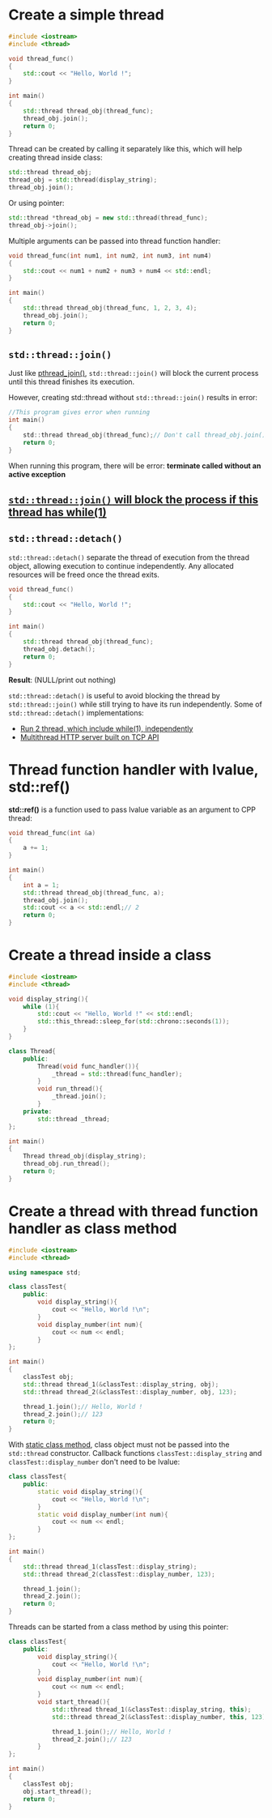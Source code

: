 # Create a simple thread

```cpp
#include <iostream>
#include <thread>

void thread_func()
{
    std::cout << "Hello, World !";
}

int main()
{
    std::thread thread_obj(thread_func);
    thread_obj.join();
    return 0;
}
```
Thread can be created by calling it separately like this, which will help creating thread inside class:
```cpp
std::thread thread_obj;
thread_obj = std::thread(display_string);
thread_obj.join();
```
Or using pointer:
```cpp
std::thread *thread_obj = new std::thread(thread_func);
thread_obj->join();
```
Multiple arguments can be passed into thread function handler:
```cpp
void thread_func(int num1, int num2, int num3, int num4)
{
    std::cout << num1 + num2 + num3 + num4 << std::endl;
}

int main()
{
    std::thread thread_obj(thread_func, 1, 2, 3, 4);
    thread_obj.join();
    return 0;
}
```
## ``std::thread::join()``
Just like [pthread_join()](https://github.com/TranPhucVinh/C/blob/master/Physical%20layer/Thread/API.md#pthread_join), ``std::thread::join()`` will block the current process until this thread finishes its execution.

However, creating std::thread without ``std::thread::join()`` results in error:
```c
//This program gives error when running
int main()
{
    std::thread thread_obj(thread_func);// Don't call thread_obj.join() after this results in error
    return 0;
}
```
When running this program, there will be error: **terminate called without an active exception**

## [``std::thread::join()`` will block the process if this thread has while(1)](Fundamental%20concepts.md#stdthreadjoin-will-block-the-process-if-this-thread-has-while1)
## ``std::thread::detach()``
``std::thread::detach()`` separate the thread of execution from the thread object, allowing execution to continue independently. Any allocated resources will be freed once the thread exits.
```cpp
void thread_func()
{
    std::cout << "Hello, World !";
}

int main()
{
    std::thread thread_obj(thread_func);
	thread_obj.detach();
    return 0;
}
```
**Result**: (NULL/print out nothing)

 ``std::thread::detach()`` is useful to avoid blocking the thread by ``std::thread::join()`` while still trying to have its run independently. Some of  ``std::thread::detach()`` implementations:
* [Run 2 thread, which include while(1), independently](https://github.com/TranPhucVinh/Cplusplus/blob/master/Physical%20layer/Thread/Fundamental%20concepts.md#stdthreadjoin-will-block-the-process-if-this-thread-has-while1)
* [Multithread HTTP server built on TCP API]()
# Thread function handler with lvalue, std::ref()
**std::ref()** is a function used to pass lvalue variable as an argument to CPP thread:
```cpp
void thread_func(int &a)
{
    a += 1;
}

int main()
{
    int a = 1;
    std::thread thread_obj(thread_func, a);
    thread_obj.join();
    std::cout << a << std::endl;// 2
    return 0;
}
```
# Create a thread inside a class
```cpp
#include <iostream>
#include <thread>

void display_string(){
	while (1){
        std::cout << "Hello, World !" << std::endl;
        std::this_thread::sleep_for(std::chrono::seconds(1));
    }
}

class Thread{
	public:
		Thread(void func_handler()){
			_thread = std::thread(func_handler);
		}
		void run_thread(){
			_thread.join();
		}
	private:
		std::thread _thread;
};

int main()
{
	Thread thread_obj(display_string);
	thread_obj.run_thread();
    return 0;
}
```

# Create a thread with thread function handler as class method

```cpp
#include <iostream>
#include <thread>

using namespace std;

class classTest{
	public:
		void display_string(){
			cout << "Hello, World !\n";
		}
		void display_number(int num){
			cout << num << endl;
		}
};

int main()
{
	classTest obj;
    std::thread thread_1(&classTest::display_string, obj);
	std::thread thread_2(&classTest::display_number, obj, 123);

    thread_1.join();// Hello, World !
	thread_2.join();// 123
    return 0;
}
```
With [static class method](../../Object-oriented%20programming/Method%20of%20class.md#static%20member%20methods), class object must not be passed into the ``std::thread`` constructor. Callback functions ``classTest::display_string`` and ``classTest::display_number`` don't need to be lvalue:

```cpp
class classTest{
	public:
		static void display_string(){
			cout << "Hello, World !\n";
		}
		static void display_number(int num){
			cout << num << endl;
		}
};

int main()
{
    std::thread thread_1(classTest::display_string);
	std::thread thread_2(classTest::display_number, 123);

    thread_1.join();
	thread_2.join();
    return 0;
}
```
Threads can be started from a class method by using this pointer:
```cpp
class classTest{
	public:
		void display_string(){
			cout << "Hello, World !\n";
		}
		void display_number(int num){
			cout << num << endl;
		}
		void start_thread(){
			std::thread thread_1(&classTest::display_string, this);
			std::thread thread_2(&classTest::display_number, this, 123);

			thread_1.join();// Hello, World !
			thread_2.join();// 123
		}
};

int main()
{
	classTest obj;
	obj.start_thread();
    return 0;
}
```
